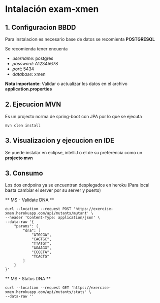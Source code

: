 # Intalación exam-xmen

## 1. Configuracion BBDD

Para instalacion es necesario base de datos se recomienta **POSTGRESQL**

Se recomienda tener encuenta 

* *username*: postgres
* *password*: A12345678
* *port*: 5434
* *database*: xmen


**Nota importante**: Validar o actualizar los datos en el archivo **application.properties**

## 2. Ejecucion MVN 

Es un projecto norma de spring-boot con JPA por lo que se ejecuta 

```
mvn clen install
```

## 3. Visualizacion y ejecucion en IDE

Se puede instalar en eclipse, intelliJ o el de su preferencia como un **projecto mvn** 


## 3. Consumo 

Los dos endpoins ya se encuentran desplegados en heroku (Para local basta cambiar el server por su server y puerto)



** MS - Validate DNA **

```
curl --location --request POST 'https://exercise-xmen.herokuapp.com/api/mutants/mutant' \
--header 'Content-Type: application/json' \
--data-raw '{
    "params": {
        "dna": [
            "ATGCGA",
            "CAGTGC",
            "TTATGT",
            "AGAAGG",
            "CCCCTA",
            "TCACTG"
        ]
    }
}'
```

** MS - Status DNA **

```
curl --location --request GET 'https://exercise-xmen.herokuapp.com/api/mutants/stats' \
--data-raw ''
```
